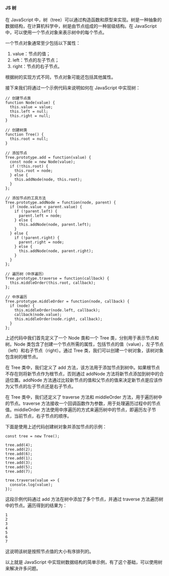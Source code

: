 <!--
 * @Author: Shu Binqi
 * @Date: 2023-03-19 14:33:21
 * @LastEditors: Shu Binqi
 * @LastEditTime: 2023-04-25 23:17:46
 * @Description: 树-Tree
 * @Version: 1.0.0
 * @FilePath: \interviewQuestionsc:\Git\interviewQuestions\前端基础\数据结构与算法\数据结构\树-Tree.md
-->

#### JS 树

在 JavaScript 中，树（tree）可以通过构造函数和原型来实现。树是一种抽象的数据结构，在计算机科学中，树是由节点组成的一种层级结构。在 JavaScript 中，可以使用一个节点对象来表示树中的每个节点。

一个节点对象通常至少包括以下属性：

1. value：节点的值；
1. left：节点的左子节点；
1. right：节点的右子节点。

根据树的实现方式不同，节点对象可能还包括其他属性。

接下来我们将通过一个示例代码来说明如何在 JavaScript 中实现树：

```
// 创建节点类
function Node(value) {
  this.value = value;
  this.left = null;
  this.right = null;
}

// 创建树类
function Tree() {
  this.root = null;
}

// 添加节点
Tree.prototype.add = function(value) {
  const node = new Node(value);
  if (!this.root) {
    this.root = node;
  } else {
    this.addNode(node, this.root);
  }
};

// 添加节点的工具方法
Tree.prototype.addNode = function(node, parent) {
  if (node.value < parent.value) {
    if (!parent.left) {
      parent.left = node;
    } else {
      this.addNode(node, parent.left);
    }
  } else {
    if (!parent.right) {
      parent.right = node;
    } else {
      this.addNode(node, parent.right);
    }
  }
};

// 遍历树（中序遍历）
Tree.prototype.traverse = function(callback) {
  this.middleOrder(this.root, callback);
};

// 中序遍历
Tree.prototype.middleOrder = function(node, callback) {
  if (node) {
    this.middleOrder(node.left, callback);
    callback(node.value);
    this.middleOrder(node.right, callback);
  }
};
```

上述代码中我们首先定义了一个 Node 类和一个 Tree 类，分别用于表示节点和树。Node 类包含了创建一个节点所需的属性，包括节点的值（value），左子节点（left）和右子节点（right）。通过 Tree 类，我们可以创建一个树对象，该树对象包含树的根节点。

在 Tree 类中，我们定义了 add 方法，该方法用于添加节点到树中。如果根节点不存在则将新节点作为根节点，否则通过 addNode 方法将新节点添加到树中的合适位置。addNode 方法通过比较新节点的值和父节点的值来决定新节点是应该作为父节点的左子节点还是右子节点。

在 Tree 类中，我们还定义了 traverse 方法和 middleOrder 方法，用于遍历树中的节点。traverse 方法接收一个回调函数作为参数，用于处理遍历过程中的节点值。middleOrder 方法使用中序遍历的方式来遍历树中的节点，即遍历左子节点，当前节点，右子节点的顺序。

下面是使用上述代码创建树对象并添加节点的示例：

```
const tree = new Tree();

tree.add(4);
tree.add(2);
tree.add(6);
tree.add(1);
tree.add(3);
tree.add(5);
tree.add(7);

tree.traverse(value => {
  console.log(value);
});
```

这段示例代码通过 add 方法在树中添加了多个节点，并通过 traverse 方法遍历树中的节点。遍历得到的结果为：

```
1
2
3
4
5
6
7
```

这说明该树是按照节点值的大小有序排列的。

以上就是 JavaScript 中实现树数据结构的简单示例，有了这个基础，可以使用树来解决许多问题。
